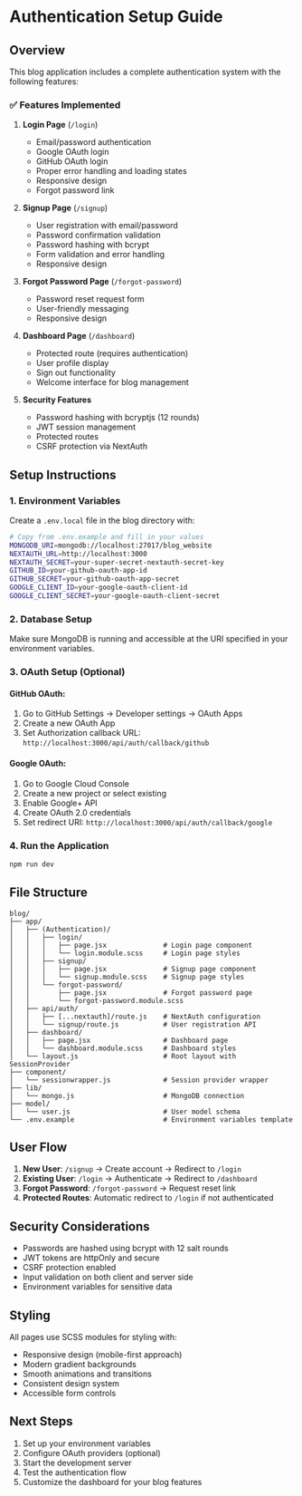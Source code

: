 # Authentication Setup Guide

## Overview
This blog application includes a complete authentication system with the following features:

### ✅ Features Implemented

1. **Login Page** (`/login`)
   - Email/password authentication
   - Google OAuth login
   - GitHub OAuth login
   - Proper error handling and loading states
   - Responsive design
   - Forgot password link

2. **Signup Page** (`/signup`)
   - User registration with email/password
   - Password confirmation validation
   - Password hashing with bcrypt
   - Form validation and error handling
   - Responsive design

3. **Forgot Password Page** (`/forgot-password`)
   - Password reset request form
   - User-friendly messaging
   - Responsive design

4. **Dashboard Page** (`/dashboard`)
   - Protected route (requires authentication)
   - User profile display
   - Sign out functionality
   - Welcome interface for blog management

5. **Security Features**
   - Password hashing with bcryptjs (12 rounds)
   - JWT session management
   - Protected routes
   - CSRF protection via NextAuth

## Setup Instructions

### 1. Environment Variables
Create a `.env.local` file in the blog directory with:

```bash
# Copy from .env.example and fill in your values
MONGODB_URI=mongodb://localhost:27017/blog_website
NEXTAUTH_URL=http://localhost:3000
NEXTAUTH_SECRET=your-super-secret-nextauth-secret-key
GITHUB_ID=your-github-oauth-app-id
GITHUB_SECRET=your-github-oauth-app-secret
GOOGLE_CLIENT_ID=your-google-oauth-client-id
GOOGLE_CLIENT_SECRET=your-google-oauth-client-secret
```

### 2. Database Setup
Make sure MongoDB is running and accessible at the URI specified in your environment variables.

### 3. OAuth Setup (Optional)

#### GitHub OAuth:
1. Go to GitHub Settings → Developer settings → OAuth Apps
2. Create a new OAuth App
3. Set Authorization callback URL: `http://localhost:3000/api/auth/callback/github`

#### Google OAuth:
1. Go to Google Cloud Console
2. Create a new project or select existing
3. Enable Google+ API
4. Create OAuth 2.0 credentials
5. Set redirect URI: `http://localhost:3000/api/auth/callback/google`

### 4. Run the Application
```bash
npm run dev
```

## File Structure

```
blog/
├── app/
│   ├── (Authentication)/
│   │   ├── login/
│   │   │   ├── page.jsx              # Login page component
│   │   │   └── login.module.scss     # Login page styles
│   │   ├── signup/
│   │   │   ├── page.jsx              # Signup page component
│   │   │   └── signup.module.scss    # Signup page styles
│   │   └── forgot-password/
│   │       ├── page.jsx              # Forgot password page
│   │       └── forgot-password.module.scss
│   ├── api/auth/
│   │   ├── [...nextauth]/route.js    # NextAuth configuration
│   │   └── signup/route.js           # User registration API
│   ├── dashboard/
│   │   ├── page.jsx                  # Dashboard page
│   │   └── dashboard.module.scss     # Dashboard styles
│   └── layout.js                     # Root layout with SessionProvider
├── component/
│   └── sessionwrapper.js             # Session provider wrapper
├── lib/
│   └── mongo.js                      # MongoDB connection
├── model/
│   └── user.js                       # User model schema
└── .env.example                      # Environment variables template
```

## User Flow

1. **New User**: `/signup` → Create account → Redirect to `/login`
2. **Existing User**: `/login` → Authenticate → Redirect to `/dashboard`
3. **Forgot Password**: `/forgot-password` → Request reset link
4. **Protected Routes**: Automatic redirect to `/login` if not authenticated

## Security Considerations

- Passwords are hashed using bcrypt with 12 salt rounds
- JWT tokens are httpOnly and secure
- CSRF protection enabled
- Input validation on both client and server side
- Environment variables for sensitive data

## Styling

All pages use SCSS modules for styling with:
- Responsive design (mobile-first approach)
- Modern gradient backgrounds
- Smooth animations and transitions
- Consistent design system
- Accessible form controls

## Next Steps

1. Set up your environment variables
2. Configure OAuth providers (optional)
3. Start the development server
4. Test the authentication flow
5. Customize the dashboard for your blog features
